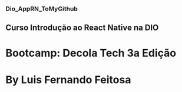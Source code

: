 ### Dio_AppRN_ToMyGithub

## Curso Introdução ao React Native na DIO

# Bootcamp: Decola Tech 3a Edição

# By Luis Fernando Feitosa
